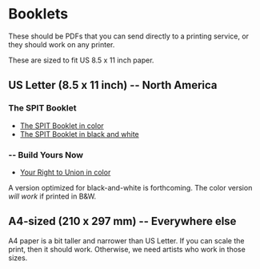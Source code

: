 # Booklets

These should be PDFs that you can send directly to a printing service, or they should work on any printer.

These are sized to fit US 8.5 x 11 inch paper. 

## US Letter (8.5 x 11 inch) -- North America

### The SPIT Booklet

* [The SPIT Booklet in color](./SPIT-color.pdf)
* [The SPIT Booklet in black and white](./SPIT-bw.pdf)

###  -- Build Yours Now

* [Your Right to Union in color](./Right-to-Union.pdf)

A version optimized for black-and-white is forthcoming.
The color version *will work* if printed in B&W.

## A4-sized (210 x 297 mm) -- Everywhere else

A4 paper is a bit taller and narrower than US Letter.
If you can scale the print, then it should work.
Otherwise, we need artists who work in those sizes.
